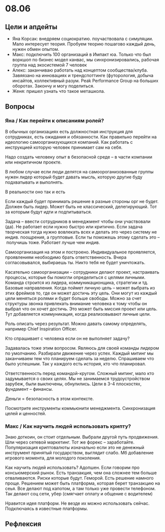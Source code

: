 # 08.06

## Цели и апдейты

* Яна Корсак: внедряем социократию. поучаствовала с симуляции. Мало интересует теория. Пробуем теорию пошагово каждый день, нужен обмен опытом.
* Макс: подключить 100 организаций в Импакт юа. Только что был воркшоп по бизнес модел канвас, мы синхронизировались, рабочая группа над экосистемой 7 человек
* Алекс: заканчиваю работать над концептом сообщества/клуба. Завяязано на инновациях и трендспоттинге \(футорология, добыча инсайтов, коллективный разум. Peak Performance Group на больших оборотах. Закончу и могу поделиться.
* Женя: пришел узнать что такое меташкола.

## Вопросы

### Яна / Как перейти к описаниям ролей?

В обычных организациях есть должностная инструкция для сотрудниках, есть ожидания и обязанности. Как правильно перейти на идеологию самоорганизующихся компаний. Как работать с инструкцией которую человек принимает сам на себя.

Надо создать человеку опыт в безопасной среде – в части компании или некритичном проекте.

В любом случае если люди делятся на самоороганизованные группы нужен лидер который будет давать мысль, которую другие буду подхватывать и выполнять.

В реальности оно так и есть

Если каждый будет принимать решение в разные стороны орг не будет. Должен быть лидер. Может быть не классический, делегирующий. Тот за которым будут идти и подпитываться.

Задача – ввести сотрудников в менеджмент чтобы они участвовали \(да\). Не работает если нужно быстро или критично. Если задача творческая тогда нужно вовлекать всех и делать это через систему не индив. поощрения, а групповые. Если ты поможешь этому сделать это – получишь тоже. Работает лучше чем индив. 

Самоорганизация на этом и построено. Индивидуальное проявляется, проявлениям необходимо брать ответственность. Вчера согласовывался, выбираешь ты. Никто тебя не будет уничтожать.

Касательно самоорганизации – сотрудники делают проект, настраивать процессы, которые бы помогли определиться с целями личными. Команда строится из лидера, коммуникационщика, стратегии и тд. Базовые направления. Когда поймет личную цель – может выбрать из этих фреймов то, где он может достичь эту цель. Они могут из каждый цели меняться ролями и будет больше свободы. Можно за счет структуры звонка привлекать внимание человека к тому чтобы он выбрал что он хочет достичь. Это может быть миссия проект или цель. Тут добавляется коммуникация, когда реализовывают личные цели.

Роль описать через результат. Можно давать самому определять, например Chief Inspiration Officer. 

Кто спрашивает с человека если он не выполняет задачу?

Задавалась тоже этим вопросом. Являюсь для своей команды лидером по умолчанию. Разбирали движение через успех. Каждый митинг мы заканчиваем тем что планируем сделать за неделю. Спрашиваем что было успешным. Так у каждого есть история, кто что планировал.

Ответственность перед командой-кругом. Сложный митинг, мало кто задумывается о своих целях. Мы не занимаемся трудоустройством зарубеж, были выключены, обнулились. Цели в 3-4 плоскостях, фундамент – финансы.

Деньги = безопасность в этом контексте. 

Посмотрите инструменты коммьюнити менеджмента. Синхронизация целей и ценностей.

### Макс / Как научить людей использовать крипту?

Знаю доткоин, он стоит отдельным. Выбрали другой путь продвижения. Шли через сетевой маркетинг. Тот же форекс – заработайте. Популяризация криптовалюты изначально если это не денежный инструмент принятый государством, выглядит слабо. Мб добавление игрового момента, для молодого поколения.

Как научить людей использовать? Адопшен. Если говорим про консьюмерский рынок. Есть транзакция, чем она сложнее тем больше отваливаются. Риски которые будут. Геморой. Есть решение намного проще. Решением может быть платформа, которая берет транзакцию на сеья. Все делают под капотом, а там только уже провести телефоном. Так делают соц сети, убер \(смягчает оплату и общение с водителем\)

Нравится идея платформ. Не везде их можно использовать сейчас. Подключаясь в известные платформы.

## Рефлексия

